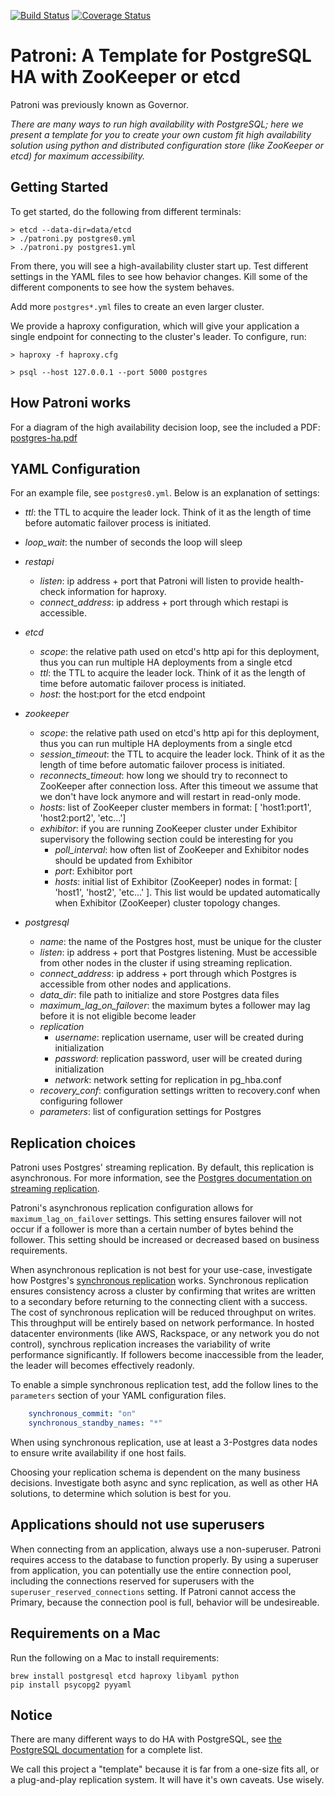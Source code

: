 [![Build Status](https://travis-ci.org/zalando/patroni.svg?branch=master)](https://travis-ci.org/zalando/patroni)
[![Coverage Status](https://coveralls.io/repos/zalando/patroni/badge.svg?branch=master)](https://coveralls.io/r/zalando/patroni?branch=master)
# Patroni: A Template for PostgreSQL HA with ZooKeeper or etcd

Patroni was previously known as Governor.

*There are many ways to run high availability with PostgreSQL; here we present a template for you to create your own custom fit high availability solution using python and distributed configuration store (like ZooKeeper or etcd) for maximum accessibility.*

## Getting Started
To get started, do the following from different terminals:

```
> etcd --data-dir=data/etcd
> ./patroni.py postgres0.yml
> ./patroni.py postgres1.yml
```

From there, you will see a high-availability cluster start up. Test
different settings in the YAML files to see how behavior changes.  Kill
some of the different components to see how the system behaves.

Add more `postgres*.yml` files to create an even larger cluster.

We provide a haproxy configuration, which will give your application a single endpoint for connecting to the cluster's leader.  To configure, run:

```
> haproxy -f haproxy.cfg
```

```
> psql --host 127.0.0.1 --port 5000 postgres
```

## How Patroni works

For a diagram of the high availability decision loop, see the included a PDF: [postgres-ha.pdf](https://github.com/zalando/patroni/blob/master/postgres-ha.pdf)

## YAML Configuration

For an example file, see `postgres0.yml`.  Below is an explanation of settings:

* *ttl*: the TTL to acquire the leader lock.  Think of it as the length of time before automatic failover process is initiated.
* *loop_wait*: the number of seconds the loop will sleep

* *restapi*
  * *listen*: ip address + port that Patroni will listen to provide health-check information for haproxy.
  * *connect_address*: ip address + port through which restapi is accessible.

* *etcd*
  * *scope*: the relative path used on etcd's http api for this deployment, thus you can run multiple HA deployments from a single etcd
  * *ttl*: the TTL to acquire the leader lock.  Think of it as the length of time before automatic failover process is initiated.
  * *host*: the host:port for the etcd endpoint

* *zookeeper*
  * *scope*: the relative path used on etcd's http api for this deployment, thus you can run multiple HA deployments from a single etcd
  * *session_timeout*: the TTL to acquire the leader lock. Think of it as the length of time before automatic failover process is initiated.
  * *reconnects_timeout*: how long we should try to reconnect to ZooKeeper after connection loss. After this timeout we assume that we don't have lock anymore and will restart in read-only mode.
  * *hosts*: list of ZooKeeper cluster members in format: [ 'host1:port1', 'host2:port2', 'etc...']
  * *exhibitor*: if you are running ZooKeeper cluster under Exhibitor supervisory the following section could be interesting for you
    * *poll_interval*: how often list of ZooKeeper and Exhibitor nodes should be updated from Exhibitor
    * *port*: Exhibitor port
    * *hosts*: initial list of Exhibitor (ZooKeeper) nodes in format: [ 'host1', 'host2', 'etc...' ]. This list would be updated automatically when Exhibitor (ZooKeeper) cluster topology changes.

* *postgresql*
  * *name*: the name of the Postgres host, must be unique for the cluster
  * *listen*: ip address + port that Postgres listening. Must be accessible from other nodes in the cluster if using streaming replication.
  * *connect_address*: ip address + port through which Postgres is accessible from other nodes and applications.
  * *data_dir*: file path to initialize and store Postgres data files
  * *maximum_lag_on_failover*: the maximum bytes a follower may lag before it is not eligible become leader
  * *replication*
    * *username*: replication username, user will be created during initialization
    * *password*: replication password, user will be created during initialization
    * *network*: network setting for replication in pg_hba.conf
  * *recovery_conf*: configuration settings written to recovery.conf when configuring follower
  * *parameters*: list of configuration settings for Postgres

## Replication choices

Patroni uses Postgres' streaming replication.  By default, this replication is asynchronous.  For more information, see the [Postgres documentation on streaming replication](http://www.postgresql.org/docs/current/static/warm-standby.html#STREAMING-REPLICATION). 

Patroni's asynchronous replication configuration allows for `maximum_lag_on_failover` settings. This setting ensures failover will not occur if a follower is more than a certain number of bytes behind the follower.  This setting should be increased or decreased based on business requirements.

When asynchronous replication is not best for your use-case, investigate how Postgres's [synchronous replication](http://www.postgresql.org/docs/current/static/warm-standby.html#SYNCHRONOUS-REPLICATION) works.  Synchronous replication ensures consistency across a cluster by confirming that writes are written to a secondary before returning to the connecting client with a success.  The cost of synchronous replication will be reduced throughput on writes.  This throughput will be entirely based on network performance.  In hosted datacenter environments (like AWS, Rackspace, or any network you do not control), synchrous replication increases the variability of write performance significantly.  If followers become inaccessible from the leader, the leader will becomes effectively readonly.

To enable a simple synchronous replication test, add the follow lines to the `parameters` section of your YAML configuration files.

```YAML
    synchronous_commit: "on"
    synchronous_standby_names: "*"
```

When using synchronous replication, use at least a 3-Postgres data nodes to ensure write availability if one host fails.

Choosing your replication schema is dependent on the many business decisions.  Investigate both async and sync replication, as well as other HA solutions, to determine which solution is best for you.

## Applications should not use superusers

When connecting from an application, always use a non-superuser. Patroni requires access to the database to function properly.  By using a superuser from application, you can potentially use the entire connection pool, including the connections reserved for superusers with the `superuser_reserved_connections` setting. If Patroni cannot access the Primary, because the connection pool is full, behavior will be undesireable.

## Requirements on a Mac

Run the following on a Mac to install requirements:

```
brew install postgresql etcd haproxy libyaml python
pip install psycopg2 pyyaml
```

## Notice

There are many different ways to do HA with PostgreSQL, see [the
PostgreSQL documentation](https://wiki.postgresql.org/wiki/Replication,_Clustering,_and_Connection_Pooling) for a complete list.

We call this project a "template" because it is far from a one-size fits
all, or a plug-and-play replication system.  It will have it's own
caveats.  Use wisely.
